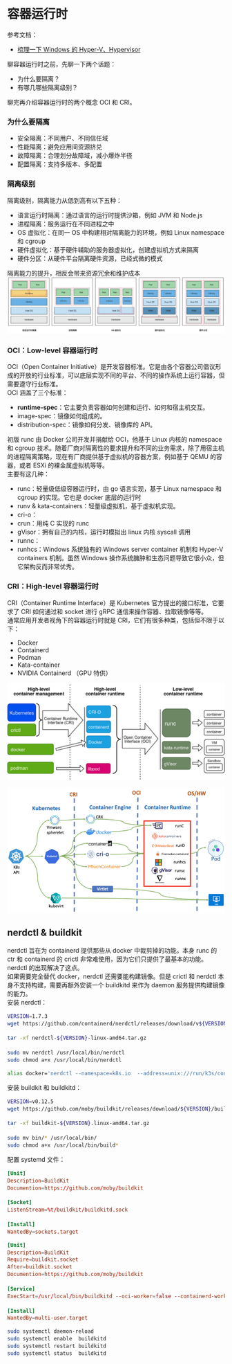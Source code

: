 
# 容器运行时
参考文档：

- [梳理一下 Windows 的 Hyper-V、Hypervisor](https://zhuanlan.zhihu.com/p/381969738)

聊容器运行时之前，先聊一下两个话题：

- 为什么要隔离？
- 有哪几哪些隔离级别？

聊完再介绍容器运行时的两个概念 OCI 和 CRI。

### 为什么要隔离

- 安全隔离：不同用户、不同信任域
- 性能隔离：避免应用间资源挤兑
- 故障隔离：合理划分故障域，减小爆炸半径
- 配置隔离：支持多版本、多配置

### 隔离级别
隔离级别，隔离能力从低到高有以下五种：

- 语言运行时隔离：通过语言的运行时提供沙箱，例如 JVM 和 Node.js
- 进程隔离：服务运行在不同进程之中
- OS 虚拟化：在同一 OS 中构建相对隔离能力的环境，例如 Linux namespace 和 cgroup
- 硬件虚拟化：基于硬件辅助的服务器虚拟化，创建虚拟机方式来隔离
- 硬件分区：从硬件平台隔离硬件资源，已经式微的模式

隔离能力的提升，相反会带来资源冗余和维护成本<br />![](./../assets/1709051098483-8b753e70-8b66-4a96-855a-60fe93be51be.jpeg)

### OCI：Low-level 容器运行时
OCI（Open Container Initiative）是开发容器标准。它是由各个容器公司倡议形成的开放的行业标准，可以底层实现不同的平台、不同的操作系统上运行容器，但需要遵守行业标准。<br />OCI 涵盖了三个标准：

- **runtime-spec**：它主要负责容器如何创建和运行、如何和宿主机交互。
- image-spec：镜像如何组成的。
- distribution-spec：镜像如何分发、镜像库的 API。

初版 runc 由 Docker 公司开发并捐献给 OCI，他基于 Linux 内核的 namespace 和 cgroup 技术。随着厂商对隔离性的要求提升和不同的业务需求，除了用宿主机的进程隔离策略，现在有厂商提供基于虚拟机的容器方案，例如基于 QEMU 的容器，或者 ESXi 的裸金属虚拟机等等。<br />主要有这几种：

- runc：轻量级低级容器运行时，由 go 语言实现，基于 Linux namespace 和 cgroup 的实现。它也是 docker 底层的运行时
- runv & kata-containers：轻量级虚拟机，基于虚拟机实现。
- cri-o：
- crun：用纯 C 实现的 runc
- gVisor：拥有自己的内核，运行时模拟出 linux 内核 syscall 调用
- runnc：
- runhcs：Windows 系统独有的 Windows server container 机制和 Hyper-V containers 机制。虽然 Windows 操作系统臃肿和生态问题导致它很小众，但它架构反而非常优秀。

### CRI：High-level 容器运行时
CRI（Container Runtime Interface）是 Kubernetes 官方提出的接口标准，它要求了 CRI 如何通过和 socket 进行 gRPC 通信来操作容器、拉取镜像等等。<br />通常应用开发者视角下的容器运行时就是 CRI，它们有很多种类，包括但不限于以下：

- Docker
- Containerd
- Podman
- Kata-container
- NVIDIA Containerd （GPU 特供）

![image.png](./../assets/1709051887636-781f34f8-2caf-4bb1-b80e-8e7556a6deae.png)

![image.png](./../assets/1709051862385-dafdedd3-9293-44cb-9487-e0c91d849399.png)

## nerdctl & buildkit
nerdctl 旨在为 containerd 提供那些从 docker 中裁剪掉的功能。本身 runc 的 ctr 和 containerd 的 crictl 非常难使用，因为它们只提供了最基本的功能。nerdctl 的出现解决了这点。<br />如果需要完全替代 docker，nerdctl 还需要能构建镜像。但是 crictl 和 nerdctl 本身不支持构建，需要再额外安装一个 buildkitd 来作为 daemon 服务提供构建镜像的能力。<br />安装 nerdctl：
```bash
VERSION=1.7.3
wget https://github.com/containerd/nerdctl/releases/download/v${VERSION}/nerdctl-${VERSION}-linux-amd64.tar.gz

tar -xf nerdctl-${VERSION}-linux-amd64.tar.gz

sudo mv nerdctl /usr/local/bin/nerdctl
sudo chmod a+x /usr/local/bin/nerdctl
```
```bash
alias docker='nerdctl --namespace=k8s.io  --address=unix:///run/k3s/containerd/containerd.sock '
```
安装 buildkit 和 buildkitd：
```bash
VERSION=v0.12.5
wget https://github.com/moby/buildkit/releases/download/${VERSION}/buildkit-${VERSION}.linux-amd64.tar.gz

tar -xf buildkit-${VERSION}.linux-amd64.tar.gz

sudo mv bin/* /usr/local/bin/
sudo chmod a+x /usr/local/bin/build*
```
配置 systemd 文件：
```toml
[Unit]
Description=BuildKit
Documention=https://github.com/moby/buildkit
 
[Socket]
ListenStream=%t/buildkit/buildkitd.sock
 
[Install]
WantedBy=sockets.target
```
```toml
[Unit]
Description=BuildKit
Require=buildkit.socket
After=buildkit.socket
Documention=https://github.com/moby/buildkit
 
[Service]
ExecStart=/usr/local/bin/buildkitd --oci-worker=false --containerd-worker=true
 
[Install]
WantedBy=multi-user.target
```
```bash
sudo systemctl daemon-reload
sudo systemctl enable  buildkitd
sudo systemctl restart buildkitd
sudo systemctl status  buildkitd
```
